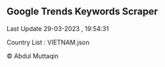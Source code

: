 

## Google Trends Keywords Scraper 
 
Last Update 29-03-2023 , 19:54:31

Country List :
VIETNAM.json



© Abdul Muttaqin 
